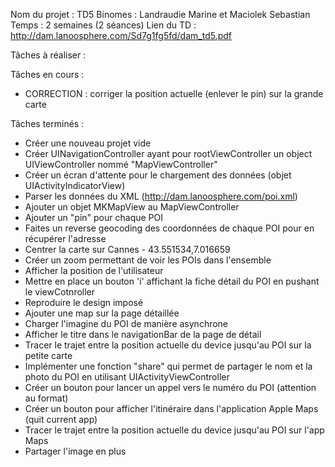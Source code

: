 Nom du projet : TD5
Binomes : Landraudie Marine et Maciolek Sebastian
Temps : 2 semaines (2 séances)
Lien du TD : http://dam.lanoosphere.com/Sd7g1fg5fd/dam_td5.pdf

Tâches à réaliser : 

Tâches en cours :

- CORRECTION : corriger la position actuelle (enlever le pin) sur la grande carte

Tâches terminés :

- Créer une nouveau projet vide
- Créer UINavigationController ayant pour rootViewController un object UIViewController nommé "MapViewController"
- Créer un écran d'attente pour le chargement des données (objet UIActivityIndicatorView)
- Parser les données du XML (http://dam.lanoosphere.com/poi.xml)
- Ajouter un objet MKMapView au MapViewController
- Ajouter un "pin" pour chaque POI
- Faites un reverse geocoding des coordonnées de chaque POI pour en récupérer l'adresse
- Centrer la carte sur Cannes - 43.551534,7.016659
- Créer un zoom permettant de voir les POIs dans l'ensemble
- Afficher la position de l'utilisateur
- Mettre en place un bouton 'i' affichant la fiche détail du POI en pushant le viewCotnroller 
- Reproduire le design imposé
- Ajouter une map sur la page détaillée
- Charger l'imagine du POI de manière asynchrone
- Afficher le titre dans le navigationBar de la page de détail
- Tracer le trajet entre la position actuelle du device jusqu'au POI sur la petite carte
- Implémenter une fonction "share" qui permet de partager le nom et la photo du POI en utilisant UIActivityViewController
- Créer un bouton pour lancer un appel vers le numéro du POI (attention au format)
- Créer un bouton pour afficher l'itinéraire dans l'application Apple Maps (quit current app)
- Tracer le trajet entre la position actuelle du device jusqu'au POI sur l'app Maps
- Partager l'image en plus